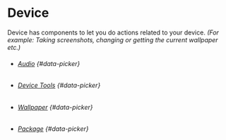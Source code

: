 # Device

Device has components to let you do actions related to your device. _(For example: Taking screenshots, changing or getting the current wallpaper etc.)_

* ###### [Audio](/components/device/audio.md) {#data-picker}
* ###### [Device Tools](/components/device/device-tools.md) {#data-picker}
* ###### [Wallpaper](/components/device/wallpaper.md) {#data-picker}
* ###### [Package](/components/device/package.md) {#data-picker}



